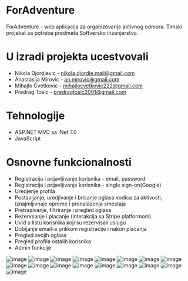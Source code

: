 # ForAdventure
ForAdventure - web aplikacija za organizovanje aktivnog odmora. Timski projekat za potrebe predmeta Softversko inzenjerstvo.

# U izradi projekta ucestvovali
- Nikola Djordjevic - nikola.djordje.mail@gmail.com
- Anastasija Mirovic - an.mirovic@gmail.com
- Mihajlo Cvetkovic - mihajlocvetkovic222@gmail.com
- Predrag Tosic - predragtosic2001@gmail.com

# Tehnologije
- ASP.NET MVC sa .Net 7.0
- JavaScript

# Osnovne funkcionalnosti
- Registracija i prijavljivanje korisnika - email, password
- Registracija i prijavljivanje korisnika - single sign-on(Google)
- Uredjenje profila
- Postavljanje, uredjivanje i brisanje oglasa vodica za aktivosti, iznajmljivnaje opreme i pronalazenja smestaja
- Pretrazivanje, filtriranje i pregled oglasa
- Rezervsanje i placanje (interakcija sa Stripe platformom)
- Uvid u listu korisnika koji su rezervisali uslugu
- Dobijanje email-a prilikom registracije i nakon placanja
- Pregled svojih oglasa
- Pregled profila ostalih korisnika
- Admin funkcije

![image](https://github.com/predrag01/ForAdventure/assets/130685007/9885d0ba-45d0-446e-be6c-51c97ea508c6)
![image](https://github.com/predrag01/ForAdventure/assets/130685007/ba9f8fb6-7bf1-408e-8f5e-9c8406415b5f)
![image](https://github.com/predrag01/ForAdventure/assets/130685007/3fa03415-fcab-4f87-a9d7-6079e31ce5c5)
![image](https://github.com/predrag01/ForAdventure/assets/130685007/10462a65-b0d7-4345-99ec-d3cd973cda27)
![image](https://github.com/predrag01/ForAdventure/assets/130685007/29d75526-0fd6-4021-a5b1-8f352613a91e)
![image](https://github.com/predrag01/ForAdventure/assets/130685007/b72ff16b-ddc4-40ff-81ce-d6694b9ce016)
![image](https://github.com/predrag01/ForAdventure/assets/130685007/6ee13ff7-4aa4-48b2-b4a4-41ed1d0454f8)
![image](https://github.com/predrag01/ForAdventure/assets/130685007/6f7b35eb-556e-4722-8308-0fde115acabb)
![image](https://github.com/predrag01/ForAdventure/assets/130685007/7a74b01b-a77a-4cfb-87f9-6aab59069e1a)
![image](https://github.com/predrag01/ForAdventure/assets/130685007/7c8934a6-c9b7-4ac9-904a-8317d1a6e28f)
![image](https://github.com/predrag01/ForAdventure/assets/130685007/b38f6158-3a4d-4a47-8a77-e334c3c91ba4)
![image](https://github.com/predrag01/ForAdventure/assets/130685007/650e267d-cbb2-49ff-aee7-a21fffe977a1)
![image](https://github.com/predrag01/ForAdventure/assets/130685007/8ee1c5e9-2aea-4b2c-aa0d-b4a2b0b4a793)
![image](https://github.com/predrag01/ForAdventure/assets/130685007/5631b1de-2cfc-4f7d-bdd6-a9aadbf0e947)
![image](https://github.com/predrag01/ForAdventure/assets/130685007/f315f732-40fa-475c-84c3-e8d0801e79ae)
![image](https://github.com/predrag01/ForAdventure/assets/130685007/24a22129-5348-44c2-9a34-3880b3dcf32d)
![image](https://github.com/predrag01/ForAdventure/assets/130685007/a8b0c3d8-aabe-4425-9ca6-2b8b8c1dbd1d)

